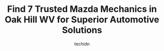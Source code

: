 ---
layout: ampstory
image: https://images.unsplash.com/photo-1548084564-80dcdf78c07d?ixlib=rb-4.0.3&ixid=MnwxMjA3fDB8MHxwaG90by1wYWdlfHx8fGVufDB8fHx8&auto=format&fit=crop&w=640&h=853&q=80
author: techidn
featured: false
description: If youre in need of trustworthy and skilled Mazda Mechanic in Oak Hill WV, USA, youll be pleased to discover the 7 best Mazda Mechanic in town. Their expertise and commitment to customer s
title: Find 7 Trusted Mazda Mechanics in Oak Hill WV for Superior Automotive Solutions
cover:
   title: Find 7 Trusted Mazda Mechanics in Oak Hill WV for Superior Automotive Solutions
   subtitle: Rickpate
   background: https://images.unsplash.com/photo-1548084564-80dcdf78c07d?ixlib=rb-4.0.3&ixid=MnwxMjA3fDB8MHxwaG90by1wYWdlfHx8fGVufDB8fHx8&auto=format&fit=crop&w=640&h=853&q=80

pages: 
 - layout: thirds
   top: <h1>#1 Advance Auto Parts</h1>
   bottom: "<p>This is a great Advance Auto location!  The manager, John M. went the extra mile for me today in finding the right ball-joints to fit my truck.   John was the difference </p>"
   background: https://www.knot35.com/toplist/wp-content/uploads/2023/06/best-mazda-mechanic-1-in-oak-hill-wv-1685837020.jpeg
   backgroundblur: true
 - layout: thirds
   top: <h1>#2 AutoZone Auto Parts</h1>
   bottom: "<p>375 Mall Rd, Oak Hill, WV 25901, United States</p>"
   background: https://www.knot35.com/toplist/wp-content/uploads/2023/06/best-mazda-mechanic-2-in-oak-hill-wv-1685837020.jpeg
   cta:
      link: https://www.knot35.com/toplist/find-7-trusted-mazda-mechanics-in-oak-hill-wv-for-superior-automotive-solutions/
      text: Find 7 Trusted Mazda Mechanics in Oak Hill WV for Superior Automotive Solutions
 - layout: thirds
   top: <h1>#3 DTE Repair & Towing</h1>
   bottom: "<p>1101 Main St E, Oak Hill, WV 25901, United States</p>"
   background: https://www.knot35.com/toplist/wp-content/uploads/2023/06/best-mazda-mechanic-3-in-oak-hill-wv-1685837021.jpeg
   cta:
      link: https://www.knot35.com/toplist/find-7-trusted-mazda-mechanics-in-oak-hill-wv-for-superior-automotive-solutions/
      text: Find 7 Trusted Mazda Mechanics in Oak Hill WV for Superior Automotive Solutions
 - layout: thirds
   top: <h1>#4 Davis Automotive</h1>
   bottom: "<p>500 Main St, Oak Hill, WV 25901, United States</p>"
   background: https://images.unsplash.com/photo-1522441815192-d9f04eb0615c?ixlib=rb-4.0.3&ixid=MnwxMjA3fDB8MHxwaG90by1wYWdlfHx8fGVufDB8fHx8&auto=format&fit=crop&w=640&h=853&q=80
   cta:
      link: https://www.knot35.com/toplist/find-7-trusted-mazda-mechanics-in-oak-hill-wv-for-superior-automotive-solutions/
      text: Find 7 Trusted Mazda Mechanics in Oak Hill WV for Superior Automotive Solutions
 - layout: thirds
   top: <h1>#5 Plateau Auto Repair</h1>
   bottom: "<p>130 Main St, Oak Hill, WV 25901, United States</p>"
   background: https://images.unsplash.com/photo-1549241520-425e3dfc01cb?ixlib=rb-4.0.3&ixid=MnwxMjA3fDB8MHxwaG90by1wYWdlfHx8fGVufDB8fHx8&auto=format&fit=crop&w=640&h=853&q=80
   cta:
      link: https://www.knot35.com/toplist/find-7-trusted-mazda-mechanics-in-oak-hill-wv-for-superior-automotive-solutions/
      text: Find 7 Trusted Mazda Mechanics in Oak Hill WV for Superior Automotive Solutions
 - layout: thirds
   top: <h1>#6 Geralds Auto</h1>
   bottom: "<p>1220 Main St E, Oak Hill, WV 25901, United States</p>"
   background: https://images.unsplash.com/photo-1567095761054-7a02e69e5c43?ixlib=rb-4.0.3&ixid=MnwxMjA3fDB8MHxwaG90by1wYWdlfHx8fGVufDB8fHx8&auto=format&fit=crop&w=640&h=853&q=80
   cta:
      link: https://www.knot35.com/toplist/find-7-trusted-mazda-mechanics-in-oak-hill-wv-for-superior-automotive-solutions/
      text: Find 7 Trusted Mazda Mechanics in Oak Hill WV for Superior Automotive Solutions

 - layout: thirds
   middle: Continue reading...
   background: https://images.unsplash.com/photo-1609083590460-7b8cc0ca65f8?ixlib=rb-4.0.3&ixid=MnwxMjA3fDB8MHxwaG90by1wYWdlfHx8fGVufDB8fHx8&auto=format&fit=crop&w=640&h=853&q=80
   cta:
      link: https://www.knot35.com/toplist/find-7-trusted-mazda-mechanics-in-oak-hill-wv-for-superior-automotive-solutions/
      text: Find 7 Trusted Mazda Mechanics in Oak Hill WV for Superior Automotive Solutions
      
---